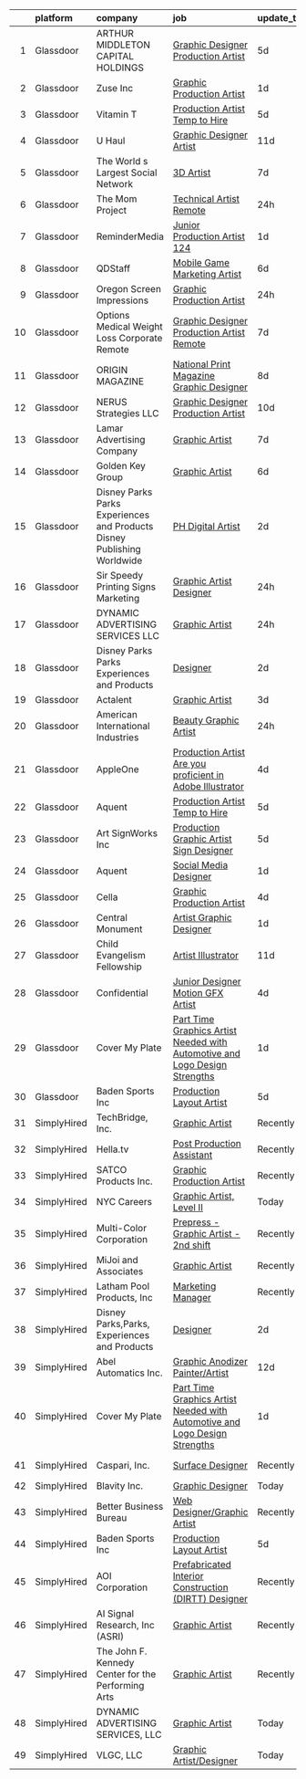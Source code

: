 

|    | platform    | company                                                                  | job                                                                                                                                                                                                                                                                                                                                                                                                                                                                                                                                                                                                                                                                                                                                                                                                                                                                                                                                                                                                                                                                                                                                                                                                                                                                                                                                                     | update_time   | location             |
|---:|:------------|:-------------------------------------------------------------------------|:--------------------------------------------------------------------------------------------------------------------------------------------------------------------------------------------------------------------------------------------------------------------------------------------------------------------------------------------------------------------------------------------------------------------------------------------------------------------------------------------------------------------------------------------------------------------------------------------------------------------------------------------------------------------------------------------------------------------------------------------------------------------------------------------------------------------------------------------------------------------------------------------------------------------------------------------------------------------------------------------------------------------------------------------------------------------------------------------------------------------------------------------------------------------------------------------------------------------------------------------------------------------------------------------------------------------------------------------------------|:--------------|:---------------------|
|  1 | Glassdoor   | ARTHUR MIDDLETON CAPITAL HOLDINGS                                        | [Graphic Designer Production Artist](https://www.glassdoor.com/partner/jobListing.htm?pos=106&ao=1110586&s=58&guid=000001816621e08099a959dc5478853c&src=GD_JOB_AD&t=SR&vt=w&ea=1&cs=1_623e5066&cb=1655275905487&jobListingId=1007929397902&cpc=CBEBA1A9D941894A&jrtk=3-0-1g5j23o53jca9801-1g5j23o5hii1a800-46132b5546331dec--6NYlbfkN0BeKYWowR6xDAWSmFKekt9Rv7h8CkHORHmwM-J2IiQG6pc8j1NlXU-hATKuRhF_FFX8D9mVOubcUDoAAcwQLOVMt9L79iFrBuem-2q40ayXyUf5AjHKdzPkz4QfOCB5XS5etyzR5Gq3Tz1q8JfprQC5GWrg0F070aPD2eYzmNoo_HeiuzitQ-MLUqsBdeh5XIqQNLt2hcivvrKnL9eKNG0qCqxZ5iiSFUdh0W_8_yTlajIhDOH4SmQ3HY1tXFJQCDAqO93OOcY6OumyQB4x9_b0ncd4BS8tAv6WMPbKZsLUjtAgHU1UYgUlUKSMJ2UD0B-gJq99G0T2NS86GDyL-HAEX2RnQSwNN-K9dEjdhHiFjS6-_7zkxonQyaorftJp_qUG49EMU1j8mkS_qk3yvqS5FRQdN7qhp_FFYyAETsM8eatkVvpy7R9W91CVBEHZRxEfAH_um5FfgFfRxFH_-6cvxp-sxQfc3s6yYemawR5JxlntODS6q13URg8YO9y7g_B09z6MJ9rqwQ%3D%3D)                                                                                                                                                                                                                                                                                                                                                                                                                                                               | 5d            | North Canton, OH     |
|  2 | Glassdoor   | Zuse Inc                                                                 | [Graphic Production Artist](https://www.glassdoor.com/partner/jobListing.htm?pos=108&ao=1110586&s=58&guid=000001816621e08099a959dc5478853c&src=GD_JOB_AD&t=SR&vt=w&ea=1&cs=1_c21c59e2&cb=1655275905488&jobListingId=1007937048578&cpc=280AB1FAEDD8D536&jrtk=3-0-1g5j23o53jca9801-1g5j23o5hii1a800-0b8568a07d410f4e--6NYlbfkN0CdqKUP-fRlsGqWrLePJAseM1GGd4tijHt0mx8kQV0ErQUzFHyC0r4-m11VOuI_BDqzYKMAnvvFtF7P60FMTIcrBTp5Sid_2gxOFTkGhARRi657wL31TTlcPRmcXWtGDmgHMrxhKGaSXwy7DABoEpseNU5axQhialBq774lBGR6vchPopwY8gM92qN9zbc8QwQzOKX11bnoNc5tholXCWEkyko3nOBP9edzVikri_XuXyug8m1NG9c38lnmZ_XdNMM9lFO7iOBg30MVHky9XuS8ULAh1GX9SC69w4-tS5RbalBkP5BrAOeZZ0csOqz2Vdi2C4napyqA6D0Oc5ElCOR53LAUHSR1gfZxnw1VaE17KhAIOuKi7dPpR90FNTFklYH546h1MHgWraxpW5ZrfcRvVQMwmf4l1CxhEUDOvNjt0Ng0DbxqzLy4P-qNHHwSyLHHT2FuliEe33CLUlallpHKn03l1FZ2J91TeZvdpudiRes07rBtunZIfup-rKhTxx0%3D)                                                                                                                                                                                                                                                                                                                                                                                                                                                                                      | 1d            | Branford, CT         |
|  3 | Glassdoor   | Vitamin T                                                                | [Production Artist   Temp to Hire](https://www.glassdoor.com/partner/jobListing.htm?pos=123&ao=1110586&s=58&guid=000001816621e08099a959dc5478853c&src=GD_JOB_AD&t=SR&vt=w&cs=1_01084e1b&cb=1655275905489&jobListingId=1007929828108&cpc=F41FEAB56D215062&jrtk=3-0-1g5j23o53jca9801-1g5j23o5hii1a800-80b4b259f5b0cac3--6NYlbfkN0DMrcEu7yrtATojKJA7cEzGQ3FdRGWLh0CZQInL4ECGI6k5tN82kdM0OKoro5eXmjq8qgvVcJv7soaDQoOT9IJYu4OgkKBGr8ROpPoHV7P0wo-KgIwle3lUnqva9VvlR7so19wfxzIWywOItfuZDo9gbYdWR4akK9s19ALW7aq1At8Ri4GKu9oYerm2rXrI8n82ZnoUrPtDKKorqq_Z8ou2RZ8_KRwm0U7JUPJ8ZLJfK-iP95kxpyuhgvpGycV82aWcUpQwILv4ncdvPHxXn6tAjRoCE4NZosdbZipYu1f1ALn_2OolzTuI7sWhEHubFZrFunbGQdeDhWy3Z9mgTCjTWfg_yD4ESO6Gaz-hulsbQqTGGK6GlAjUaiaz46BOfHnR74z33CSaMp4hyb7NPAMUWPf2vePMVSZoKWxXL6PixXl16eZbeiz_cZxyfYsaYmSly5EW0tpZVBJiuPmdZJnz)                                                                                                                                                                                                                                                                                                                                                                                                                                                                                                                                  | 5d            | Remote               |
|  4 | Glassdoor   | U Haul                                                                   | [Graphic Designer Artist](https://www.glassdoor.com/partner/jobListing.htm?pos=113&ao=1110586&s=58&guid=000001816621e08099a959dc5478853c&src=GD_JOB_AD&t=SR&vt=w&ea=1&cs=1_ae82607f&cb=1655275905488&jobListingId=1007916344584&cpc=BCC169F53084E245&jrtk=3-0-1g5j23o53jca9801-1g5j23o5hii1a800-8a76b55ff389de8c--6NYlbfkN0DdoLzd2nH_jHSLwr2EyTkavNA8xpnfBmQyA5D2SPCveOxHL4tv6IjMcKZQGFW77gFFHJHXnCS-11Gi-s2fYfFgdLyAedSMdsBX1FCcFZZYWUINUXZ3Qs5CX-e_1B-Wir8ng92LG4me5RD4BvtuuQLfB1ky7aTDVWdhKTERyWA9AQqPBCnNurfICzhuApAMIwNd8Ztw9P2uZOUEhrJpSmWwPoE47KyWo1i4MzIs1hwnKgXDN9lBVNi-WWlqikccCIn6VNPtdw4qIUUfQRciHmxUwk2JMao0QEehdrQm81t54FvGbzUPeHehhK_KlTYMzGDEyfUILLEAsRXQWBJEiMY3siWrkMWuNIrdhwV9wE7UT52VZt1ayLU_Irp1cQZ-0GTRyTb-ZZp0i6YF0Cui5HZtgHyqeYxon5u8mWT9X5FEz51a05mjPNWHjfnEmhCvLro-xJBKWzph7EBeDsYVTmowaRNRPgPUJIUK2gX6BovP0NLGx3p8SqFob6D5Yu1H6PAD-CnvS1lBUIuEGoZ1Bs_aPXqgZt_-5NU%3D)                                                                                                                                                                                                                                                                                                                                                                                                                                                        | 11d           | Phoenix, AZ          |
|  5 | Glassdoor   | The World s Largest Social Network                                       | [3D Artist](https://www.glassdoor.com/partner/jobListing.htm?pos=122&ao=1110586&s=58&guid=000001816621e08099a959dc5478853c&src=GD_JOB_AD&t=SR&vt=w&ea=1&cs=1_14b23d71&cb=1655275905489&jobListingId=1007924957256&cpc=4F748F1840550ABC&jrtk=3-0-1g5j23o53jca9801-1g5j23o5hii1a800-374a6ef10a5e671d--6NYlbfkN0DSgjPPcnEdvoK3uuxfISLALE6pB1FR7YSHOr_tSg5_QGIhoz_2VqUepdcKLBLI_zSSVFw7-WLb8MFPviAAsTe2jOuuH4C-bcftLcVmqysEHL_V-rQVAqiIMMx36pzRpNLQNpCz5lJdl_BS7_tnLMoU1q8Z-ODOF4F30d7JInEidBptyAMsk9hKx57ZTIDd6Ey0VC4T9xJuLF4dhPQz1eweDB1LjXYpoYX19eF1bBrdGhAmO40kuv4lhBuheHeTP5k3gHFuImoXZXOOQ1SLDuHZ-MWXiaiybIhjMt07A2nEs8Rs_npvs_8ZIkFo5h2p_3AwiD69Lh6cPAVFIqz3_T3qWHv0NmInzqUb-XVLxrYSjAhE7UBUFxJS3nA9NfVAej7-5PhruOQRrhKPJux10XaK7RPh-7bUcX8whmikoLJZ45c6LpnZp9iCaPknMr_7mGsiYNqzjJOpbgg3ORzBoYxan_O64KHVU0K1H5BmSA_4VRxSjeMaiJL0AIU8ZcWyoLNH700KVbNNiX6a9Od-HrvfIrpCFNAeMlEc9Ukb58xs7mWLh5GC3CxniaDfTfBppfuL5TXLrC5clOPm_kVHJhUA)                                                                                                                                                                                                                                                                                                                                                                                                                    | 7d            | Burlingame, CA       |
|  6 | Glassdoor   | The Mom Project                                                          | [Technical Artist  Remote ](https://www.glassdoor.com/partner/jobListing.htm?pos=111&ao=1110586&s=58&guid=000001816621e08099a959dc5478853c&src=GD_JOB_AD&t=SR&vt=w&cs=1_02ee2fc7&cb=1655275905488&jobListingId=1007939939925&cpc=76BDADE3D6D9A820&jrtk=3-0-1g5j23o53jca9801-1g5j23o5hii1a800-264f9011810ab4a3--6NYlbfkN0BDp_epf89aHDQhKpPegNJQ_ldQpEFZQsM9OcONMGxWx6pU56EKHF58QjVdAUvn2gX31HUntCyLUwzir2_2qLQKiwc4zqgc0EcGzWlJtEFabSJje5p3zQNcGS6mmu-hK71c0amOsooqt9D74xqUp2Fe1oOyI1RWtfFw9BBSi2GEBaE6UlKZT1OWJEzUiWGsGr7hoDEwzJHllO6DJdjaz9jK1UUXg_-ineC80KDDjjBtNEhYx9JcKgAHEWYq3soe86zHR4ybz5EC2YKOAc99-MW2gI1h0voEQ7dlgP4UpdOnI_yfXG7x1imovt1bOcEGutTUcTiKdnfMLNrplYPpzHhFioF45gYsxjvJ50FG-KxRaPogLx-jz4ULaefSV6YKTdUtG8Jt3QTXvkc4Y5-MOc_7h2ryIiBgKd7-yDlj8Joka0rcQ3z3BcMaxGKIcFk0VsXFVyaNA9dPkh5qHoSSXjkSSwNdp9iC2-SwU8rDtUAhjewkEJOyKDLL4uXAjFXdTxB8VgeBZInWUWDG1krEU5z4nGDxuf3MtpT4AAMHYdyk5w_N5MawTOuLq3hwDpUh3_0468oUqQeRXA%3D%3D)                                                                                                                                                                                                                                                                                                                                                                                                             | 24h           | Bell, CA             |
|  7 | Glassdoor   | ReminderMedia                                                            | [Junior Production Artist  124 ](https://www.glassdoor.com/partner/jobListing.htm?pos=119&ao=1110586&s=58&guid=000001816621e08099a959dc5478853c&src=GD_JOB_AD&t=SR&vt=w&ea=1&cs=1_c2650d88&cb=1655275905489&jobListingId=1007936492396&cpc=2CAED5C921A5F994&jrtk=3-0-1g5j23o53jca9801-1g5j23o5hii1a800-569d684d66484897--6NYlbfkN0BV5xWQvMmIkgUcdRWb7iWRWS4LnwJ0A4ASNg0KGqrukA_POA8ifgoOj7ZHGRdIKnJM5Akv8CTLubbgm39frLjI6SW68wxRZ1sDCXhijtVGwGl9pRDfP47KOcAfa8RcWKCvRIKgRXTu8xs--URbPDi6al_OYfeBVj0B8e5CxHkjLpKmqZb1ZIUPCfsKVGg8okCxkax-bJ1j9eA-eROn7xtie0o118KOmOE0fsaTxBaFldS4sPSXI0B_9SOX--sIqlLlJEr17MFAJGTBWS6WQDcvE04t_4DlLKFf35i62tRsRleZsul2e3UNe5LpEmN_7asDDiPcfOjyXfeQdyavcNtNSQaG9HQVq99yMNnGRn7ImV5vBr15QwkeORf8lyLZcHPkMqvkM0CJTF2RNd0Psk7gBUV-NzdJF_ZhxHjEoOnpwxQAmMe4BzpoSGAohK5mDqeLlTHZyztSStu6iacRYntQjquSL-R30HaCMrUqbUKqvxfbdq_gYl8bX8mbAXEichnxUs5dPbaBxA%3D%3D)                                                                                                                                                                                                                                                                                                                                                                                                                                                                   | 1d            | Dallas, TX           |
|  8 | Glassdoor   | QDStaff                                                                  | [Mobile Game Marketing Artist](https://www.glassdoor.com/partner/jobListing.htm?pos=109&ao=1110586&s=58&guid=000001816621e08099a959dc5478853c&src=GD_JOB_AD&t=SR&vt=w&ea=1&cs=1_a4f69dc1&cb=1655275905488&jobListingId=1007925843499&cpc=6BBECBC74F3AC36E&jrtk=3-0-1g5j23o53jca9801-1g5j23o5hii1a800-c9c1170a6d7a1a3a--6NYlbfkN0BK9GXDcakwdiqmeo8o-2GvkYnmPkq7xevAHdeF_847qgEqLohpJSeRZYbGnptgJLR7jwsbLSYoTPHtway5vONyFfWw64s1A6wINagDbA0sl0dk2BGZs-SjzVs7ux9gF7QJodjRBpeUUZqGqSYa6Rqo_ZJ_JfztGJu8rJeMdu3u7961ft281cDM_mslhSYlf6X2SdQC_tqmfx43jn3L_SfdjVqaN3jEW5w8ODtrU8zRZcRINjgI6imfFbIF3SnkzqqwcSYQDe_kZGdpCve2zdZjS1Vcfcb8Y1iCuVGocBgqKO-H2QhseRMqdoYvyzqgCcrVC8U-2t261jn4YzM8W_dDcF0lCIRWmTDmbMvnXU-7Ydb6wJuKUk-8ul7Bm3McV2OwhbphUysnnhu8v-HS7wV0AThLIcG5-uweUWbjbaWNExeB5qVXt8wlvYoLI01xblZ_RMvMX8shxY_sa_qgZbmJ2LwdaIwReuxJBnJH3RJ5sReh8HPXF4AM)                                                                                                                                                                                                                                                                                                                                                                                                                                                                                                 | 6d            | Escondido, CA        |
|  9 | Glassdoor   | Oregon Screen Impressions                                                | [Graphic Production Artist](https://www.glassdoor.com/partner/jobListing.htm?pos=104&ao=1110586&s=58&guid=000001816621e08099a959dc5478853c&src=GD_JOB_AD&t=SR&vt=w&ea=1&cs=1_1fe8a9c9&cb=1655275905487&jobListingId=1007940214065&cpc=DF7064BA3070673B&jrtk=3-0-1g5j23o53jca9801-1g5j23o5hii1a800-830fc6857c9d088c--6NYlbfkN0ATuzukLZvOA7Cxi5gGVTPK8s05ijijAIGQnHXs5Od0X1KBO5MWm9Dwl1UJBbBoVIOq6oCGcbUVRsDkCst2TvpilljQe7F6sa9cDbSh8poFO79uMvKzwzw68I3XCGSYmzV10oKzOHWSth_DEU7Ke55MVV0l7t3VXkd0gbOVpxpheKIhN8tr1O38ghwdR3HE28dRKtU4WMCXEhxH--32k3DRwoCkmhk1GE_dIBu3_Wopz7Cl62lCvLPC-xEwfe1sE4WXffwc3ngsJ0uuz_b6VD3jiUGVM2fcd9WQrCVFV9m48CYXo0O7SLVTlf39l_mu3MPJMHma81dv8ch_Gh2h1kfQ8qMc34n4XrYNdzMvZL2XLxpZwFes2OkMkx5CiK7rhJxC5XRYONmfXd-zQJkMKKaaPfS8W_bvbCFM6K1MN1mmJz1_0_yHG-q6RWM-xxHBDi51SFRc0lEll6Wrn0xXUbTscAz_z9nz9ykuDJgt2jybI0cFd_5icD9fbDHrqn_60w7DjHgc3MJjjw%3D%3D)                                                                                                                                                                                                                                                                                                                                                                                                                                                                        | 24h           | Portland, OR         |
| 10 | Glassdoor   | Options Medical Weight Loss   Corporate  Remote                          | [Graphic Designer Production Artist   Remote](https://www.glassdoor.com/partner/jobListing.htm?pos=105&ao=1110586&s=58&guid=000001816621e08099a959dc5478853c&src=GD_JOB_AD&t=SR&vt=w&cs=1_9f8802cc&cb=1655275905487&jobListingId=1007924226699&cpc=A65DF3A704A48F9B&jrtk=3-0-1g5j23o53jca9801-1g5j23o5hii1a800-2bf8d94c5823c0bf--6NYlbfkN0AmAiFrx6EDHmlxYwsl_Sd7CYI91iAkAKqr5ypBzonM2K9-h3HOtVLToDNI3o_6pzCXzk4SrtVfH8J3kFo5wEMzD0DvpkXXecRMRlEjc7mH5J1zl8BnTgvlx2HxHTYNpVDskgwnFMZtj7k9Sc_s5P8ya22oMSSDmAVyrsZbNQaW9oTPC9sKCFNLDXQlymv8J1yXU6WCdK8IWkrJtdaT3pg6pLfJhEbyCXUNuvcdldEdgt0dNnvDSUXfCRzGB2T_-gpEHhIng3YXYCjg2rN_bVFDsCZc29iRrWsomW1PJJwFwMw8euQFXs9GZbF81z_EfbeXW4aDmWq5shlLt4VQmDJ_6Rcpynr0t4QBL5KFaGdFHuKKm3QWupTnoUMuTukaw9sNgiSeqrUTkS2cpi0ZzFp1QmV2RT4je6BqUsvIwGozXz9S-ITtvCv-HWMU5k-RtjNAGjzAxXZgvPofutd_aSXTP55E2rOp-oYsDgOJKt0F1-_9kF0GysUObBaIPDsCshk53FbP1X1pMD7IATx5UqMbZWVmcqlPANDTpOzVPE2u5y8wlHSX9F3mfvr-Iv82NrMvlpvTcc5zKYZIDzwM4Wuiq9sEiDqgOgORSMIvlyC5SnuGgVvGcBAOU_nPPBRYYeXKRXWWUDh93A%3D%3D)                                                                                                                                                                                                                                                                                                                           | 7d            | Saint Petersburg, FL |
| 11 | Glassdoor   | ORIGIN MAGAZINE                                                          | [National Print Magazine Graphic Designer](https://www.glassdoor.com/partner/jobListing.htm?pos=129&ao=1136043&s=58&guid=000001816621e08099a959dc5478853c&src=GD_JOB_AD&t=SR&vt=w&ea=1&cs=1_4feab019&cb=1655275905490&jobListingId=1007921067138&jrtk=3-0-1g5j23o53jca9801-1g5j23o5hii1a800-36327f3fd494ad0a-)                                                                                                                                                                                                                                                                                                                                                                                                                                                                                                                                                                                                                                                                                                                                                                                                                                                                                                                                                                                                                                          | 8d            | Remote               |
| 12 | Glassdoor   | NERUS Strategies  LLC                                                    | [Graphic Designer Production Artist](https://www.glassdoor.com/partner/jobListing.htm?pos=130&ao=1136043&s=58&guid=000001816621e08099a959dc5478853c&src=GD_JOB_AD&t=SR&vt=w&ea=1&cs=1_02a150cd&cb=1655275905490&jobListingId=1007918207063&jrtk=3-0-1g5j23o53jca9801-1g5j23o5hii1a800-c454ffa3c9fe8838-)                                                                                                                                                                                                                                                                                                                                                                                                                                                                                                                                                                                                                                                                                                                                                                                                                                                                                                                                                                                                                                                | 10d           | Salem, OR            |
| 13 | Glassdoor   | Lamar Advertising Company                                                | [Graphic Artist](https://www.glassdoor.com/partner/jobListing.htm?pos=107&ao=1110586&s=58&guid=000001816621e08099a959dc5478853c&src=GD_JOB_AD&t=SR&vt=w&cs=1_267cfa9f&cb=1655275905487&jobListingId=1007924659233&cpc=1160948BCBA38B5B&jrtk=3-0-1g5j23o53jca9801-1g5j23o5hii1a800-44c66324984db442--6NYlbfkN0AlSEHhhY1yHAA5lOBSEN9GLwz5jqd79F1Icsf8vBaraa97zJZ7RHCBUyaTjEkg08GOOd8pd2vQ0pvX85HbOWBOUxIBFp5JYdQcTQ9leSjeBdnGoTq6B8tdxFf79CvGi5Bh2MeHDSKuEOl7OCg4xXK5fm_kM9T0flvxHTwLz3VZEv8i8d4vPbqyJSaAe6mPu0G_uGKck5DMEDUc6HNe0D1yPN0ifQaoVZOuQLlM-V8lKOT4yBgMGIatMjjeScPo1T3D0-2YqFTsU6fBQBG9G6w-57lpbTOv_QBNBf2kMzA5MbgFeicXu8HBPW1mQRgUsKqqOBTi0VM7Epss0aY0Y5cMfbnwmrOA0-gchqGWYh-diqImv023z12M86JMrcMGHw5430TgbQHxcZ0DRnYz_GL2v1WRLZorlIeqg3a1fErB0ChLU3Lgd26sFsA1C14fDywi2RNX-ZvRFA0utkuTih5PnHnRlKdNLft1QN_aQKIRXQZIq2_WlBjppQj6oJKmLyM1-Ftxp9y8dQ6WshstGvj6XM8jcvJNO7FFvymX8GcyIspwdjvYvF-2uajorhkpxDKDg4ZnsSrdnqMnKPNd1rXFVvEJI3LgLFgw1SmMVS3tioUZOmICXGsM1fico0dQzpIY9Y990ih-PSNnqjbJoEN3x-hp8K93oSlvg03TIfefjYCYq81ZmJAaNIqmJ-85nWjGbYfcTQgIiBCoxUqH9eA7pe9a36k9U_c%3D)                                                                                                                                                                                                                                                                      | 7d            | Baton Rouge, LA      |
| 14 | Glassdoor   | Golden Key Group                                                         | [Graphic Artist](https://www.glassdoor.com/partner/jobListing.htm?pos=120&ao=1110586&s=58&guid=000001816621e08099a959dc5478853c&src=GD_JOB_AD&t=SR&vt=w&ea=1&cs=1_5e3ef8d3&cb=1655275905489&jobListingId=1007925811207&cpc=0FE1F5EA2BC84A01&jrtk=3-0-1g5j23o53jca9801-1g5j23o5hii1a800-0c5aabcc2c4f0981--6NYlbfkN0AutUXsYSZFQO0yvfa_jdqXMrlM7Zz2n3USgWesp6MGWX7WcOkJRvJOLVemXY4G839QycP4L-pzm52Zwrh4j0RppPGWFXHINdUiNvt40cguoAXu0SkCtYxD9CDT2b45Ekz9LPZNqk8uXhqf_BlqVEoF5IS1W3k_Xjd2509j1YbERYYffWXTcSNvaDB_c3ScmPEFHFb4P-Qk9adnAZhHmn573qi1q7JpKefVX4i106vxhCWmxgPZCNnCB0hDV_O9Fi5FCZvcOm3nRE-grXhmZDLUh-7aKqvQ9pRjbZE0lAi75OZPP6HYNNJZyuqitPFk2oVyszkCLas3f3BNYXgjf40DZvzaR4U3UnUqYZ45wTseAkrZtnrrRmUmvt-_u8w6w_0YVxVawOuQNfYmQf8sZNMHINNm_oKsK1oyZIopG17c2VaUofQEwRtqT-YXduX_Sm9Rz81-5Yp9HlTXamiLrMxr4XSFcGbh3WfiNKI0uqf4a3C9Wo7deYqhbLV-cpn-CbU%3D)                                                                                                                                                                                                                                                                                                                                                                                                                                                                                                 | 6d            | Arlington, VA        |
| 15 | Glassdoor   | Disney Parks Parks  Experiences and Products Disney Publishing Worldwide | [PH  Digital Artist](https://www.glassdoor.com/partner/jobListing.htm?pos=117&ao=1110586&s=58&guid=000001816621e08099a959dc5478853c&src=GD_JOB_AD&t=SR&vt=w&cs=1_e14f697c&cb=1655275905489&jobListingId=1007934364610&cpc=A65DF3A704A48F9B&jrtk=3-0-1g5j23o53jca9801-1g5j23o5hii1a800-8314dd7bf5b6b295--6NYlbfkN0DAFTyt7pbDCC2JPO79CSdi1dIb81yjczP5qsKcZIxgiYm3-7g-689UDqHItQTwke-ume7PbncJ44lSIMqbx9ZAszbsq-FKobG1AKSbDW-Ygq_EFX3jL-XaCs65ovh678P-1-2wrtXl4Q9LcGGilIBbDuACuR4Cnjp1FKzWRn6IZCfwxD1ATlJQq-PnWDhlZ7LpsIh0gWQ-fhSNDtQQ2QO8v0fbyvRRo1AxxQwCLFj0JYHrOGpLWjQFh4Hr1QPJhgFkLW8zix-pTWVmVopcNWHfA7NLVvckETp5aV7ttNQQTy81qhcq8YmHXnkfg7xCMPJ-JobxRUOkplxbSlUUw9Ny98GGeFO-7lFcE10UXV6_4vz1r-FGXc9LvBKXkWbxUc49Luq_YY0zNuWe3JLkfKoBV2o22xzlxpIaY4oIa6luvQTnQuHZENSbZVtMnsozYVU%3D)                                                                                                                                                                                                                                                                                                                                                                                                                                                                                                                                                                  | 2d            | Topanga, CA          |
| 16 | Glassdoor   | Sir Speedy Printing  Signs   Marketing                                   | [Graphic Artist   Designer](https://www.glassdoor.com/partner/jobListing.htm?pos=102&ao=1110586&s=58&guid=000001816621e08099a959dc5478853c&src=GD_JOB_AD&t=SR&vt=w&ea=1&cs=1_1852cd0f&cb=1655275905487&jobListingId=1007939302404&cpc=983919718F9DC6F6&jrtk=3-0-1g5j23o53jca9801-1g5j23o5hii1a800-6e25af21f83dcddc--6NYlbfkN0CB1tmP7rfbaHtYFmPjg1Xv8BJr6DUbyz0HQmM4H563ApjD-MG1dLqWDWlO5JkRuFmyBfnbdpj-FhE-AtIVXNwFRvV-lejTTYvP5Szlaj-PCKzVyLiDRJB462vRMFtIKvXBLJlqHPmtK3j-e9g8CVL2ftqct2zO_7ornSP_eknPLtghzAfFh8bsOJguB1GKoXMgAHclGCC6q9BV4XrwqCSu-MRWOV94vpU8JKww9x16av2yQOAGRWD-WBmrBI3arvzqpJtTXEdKZcZPvhpe70Xf-fbsDVX0WrxySp6kylnqI40OtAEciaTIqbZuyff8oJingXUNVz74SSvPhEEjPoppW9zMbpk_E6a4idbeUtKtG-VI7yMlhWgSiW2CKON7mTBpjoK3Anlbu1up0inIHlFB5UUsehc3j4YQPMY0_XgQWQRf61rmbxfHVsDkT8m4h57faVCuTBomIuTTLDCdpcFbO3DD9M28EhW3AZ5tFGhcj8_utLXxS0umwculXkBFGde-Nl53MF_vtQ%3D%3D)                                                                                                                                                                                                                                                                                                                                                                                                                                                                        | 24h           | West Palm Beach, FL  |
| 17 | Glassdoor   | DYNAMIC ADVERTISING SERVICES  LLC                                        | [Graphic Artist](https://www.glassdoor.com/partner/jobListing.htm?pos=103&ao=1110586&s=58&guid=000001816621e08099a959dc5478853c&src=GD_JOB_AD&t=SR&vt=w&ea=1&cs=1_91000b5e&cb=1655275905487&jobListingId=1007939781646&cpc=ACBF47B84C432121&jrtk=3-0-1g5j23o53jca9801-1g5j23o5hii1a800-f873e6c0daefa6f0--6NYlbfkN0DdLn5tXN_RiyJSiFodarGZFJKa8s6F6AK0THPBWp05McNH5sQAMcv2-Y0dXIshIGlLRyA7qAWkD1Y0CgAQ4NBbz0y06c38D-8v4qHYHv47dK6lJKrcvqh9syE7v5_dDtWIIseAZFbpjVKg1WRHFEzxVGuOL8ypitP5NeplAybgj8ErghnJudI2BwAiKNmoeaRLzbWNOXu6QzHbFBFkuTsMB5Ohxt0Pp9Mb2LlorEcDHXm7pUE1XGwEsgts9LarF3C6eYvJbHTg9wekzF7FVDJtmtMVeKvWAwl-Z73T2rP_6DjvLjLt_sU7THjp5IKhsiM9zYN0nH9TPzsTFylKcITD7p3R1wib5YvHuGp53FGNiCmFFrXhpvWPnVIii6cca0N8Fjj1GYSI0EsJqXFTE6ev5Y36JiOVDpyrIgrl3S7d3_IneVWV4TsyXZ9PgJcU5OedyNT0qcI8EVdPhhUrHQQrD0AlOF_F4rkcHrOMhfLQWfIqcqLVl8SVMLTih7l6nxzoGgIyq8J5UQ%3D%3D)                                                                                                                                                                                                                                                                                                                                                                                                                                                                                   | 24h           | Wilkes-Barre, PA     |
| 18 | Glassdoor   | Disney Parks Parks  Experiences and Products                             | [Designer](https://www.glassdoor.com/partner/jobListing.htm?pos=116&ao=1110586&s=58&guid=000001816621e08099a959dc5478853c&src=GD_JOB_AD&t=SR&vt=w&cs=1_894c1725&cb=1655275905488&jobListingId=1007934377166&cpc=6FC5BA77C9A4CD78&jrtk=3-0-1g5j23o53jca9801-1g5j23o5hii1a800-6c0291a21631692e--6NYlbfkN0DAFTyt7pbDCC2JPO79CSdi1dIb81yjczP5qsKcZIxgiRd1qisRd4re16D_VG3-wzW7qMk83DrT4_NmZDEIbrW_RSoeBgn9BIYZ1F6Dqy_w8MZwg7YFa-zoLYptY8NYZA_XSnLP6XYTyyDsbst10N0_KIgJyVEqGzR2PejKyaA7gDOzFT911voGM9RTQ6Tjt1U6gtDDSvGtz8OPcxl2vml62WzopYFCO0vIEd840GA-ZNvE0LvIKA7DOWKBtt_K5qN-yvro3MpM8uVzPIb-aLl87EuJPzKTrDw5dUQQNUAtHAzYpG-YS0ND76WqXOcyNHKpW_A6_rwSOekH3IdOD8Wikeu_fJC39eOQEznlO8pNA-QS6bDHd4Eog-Zm7PjCP7GDQVPfExYYTKhV567k4mb5cGccSsg-5QuN_TLmhxLX8lM4laJIf96vnsAyq74bqFkqc-gT_jrLqg%3D%3D)                                                                                                                                                                                                                                                                                                                                                                                                                                                                                                                                                              | 2d            | Trimble, MO          |
| 19 | Glassdoor   | Actalent                                                                 | [Graphic Artist](https://www.glassdoor.com/partner/jobListing.htm?pos=124&ao=1110586&s=58&guid=000001816621e08099a959dc5478853c&src=GD_JOB_AD&t=SR&vt=w&ea=1&cs=1_1830ae4a&cb=1655275905490&jobListingId=1007932867309&cpc=F4EED0218A761C36&jrtk=3-0-1g5j23o53jca9801-1g5j23o5hii1a800-b447e7759709c9d2--6NYlbfkN0ChYVx_I3yfZ_JDY3EFoivtqvi_stwnZ_kRt8Dowt_l_d1ydueao4NE-oUleRJ4yhj5Jojg0sWvg-_pz5ScZcJapMFubDHSy9KS36XNcX7qnyNrtF7e_o_MtOtk6Qp0EtZW1N96AMBhREhCwRsgNOS1qeWpx-usKxuwVtE9yiVRWIqCbTyC9xHpONdhRzH8pOhmkR9Hg75qGJUngbp6cQwAoPZGWe-Su18GS0qIsJvZ9JMLRMiXdhR7lGe_M-fTh-fSwb-xjpjg-h_65rA--raqWkYpXp9Pb2wPMDB8RG38bJr69bom9ldIsHn3zRWZutXnudvT83ozjC5Z4IKa9k2cXUhKGXrLWK5jSJtxUl9kfLC3vCMyb3SZqbk0O6f8rcoDRB-U-eNh4OK6gfliLwwlFxk4Gu0gEtkwNvAxq7MrjIbzZAkoHtkOzpmp5M_2FpT0hkdhvVY1o6uuibg1hVwa7oeUCuRxSnJvgdxnCFrnwmMHtjf0arOtObdDPooKMcC-BJDGjiNV0IWX6zlqCmn9yfK9gvT_PQVsbP1jkAHyYErvzKZm-KvzMYNqz8jzdjxnJuW4CS_YSUhwI0-i7B0TGmCwBbT9KSom3coSsCSuwkRE-4yO7QZAUwR5dHsj9qicM_PA8YJMHvl1hmhaE8muH6Ohey2rCKz2bgPWohaxKjSwqg7wdV8Ol36wI7W186DqNQY168P_R4TrujpF1KjNUbjEm4oVeo1r2ZMoLn_5jhYQ7QkkxK6Jdwol3a29ggwxR-yXuCczyAni3cMkgGgrzuwVqAMkD9T8shge71r_JVxElh0zhawSBeDxAz7LGxIoXE04XJk55yhgjHthLoIwG6wiqXBr0JyvCSWFgKWxVomJ9Jj3HS3xfkUmWvSbyvKaAKFgYdu7i8LqXRHAfY-xYLXyReefn5YdLKzI-3iA-yTz5OBQ3YRhaPlBU444IZKwiuBkBdIkoVLAP8xT_62jER6Acer2P6c%3D) | 3d            | Corona, CA           |
| 20 | Glassdoor   | American International Industries                                        | [Beauty Graphic Artist](https://www.glassdoor.com/partner/jobListing.htm?pos=115&ao=1110586&s=58&guid=000001816621e08099a959dc5478853c&src=GD_JOB_AD&t=SR&vt=w&ea=1&cs=1_799c84aa&cb=1655275905489&jobListingId=1007939748868&cpc=9DC6E4D8324653EE&jrtk=3-0-1g5j23o53jca9801-1g5j23o5hii1a800-82d3e9b69087d9e6--6NYlbfkN0CA4lzSADml1fCOcn9KQaJb6CAt41LZ-sJvErFICtx4dd-aACNVPA2u6DVI7pVvOcwNbt8OkKTwoueBNchQuNTvR7QwySPnFmfeuiSKMzOhg9p3zRu5lP8z-_IBC5tCZO8xs2K3_AnrhtjubXxleG2gm-OrdHGfnorqYcbKJCWSnYpQpSX_jXrJVj2pd4Nz5ogCiCaQiH2TL-HZaQzP7vCN08ERJ7HOGlSnPdmHFq2QSOGqxQgRNVZEUdgngbYMqwLWxWwTd4ikevnsURiSudXgwfkdWgymDfOqI7yGxeLQwvHUEeY79OU0qq88XYd8rtR_mSVwpNM1RhDbUCSH24ljYZklZbTvbePgrgCo8la8xzDzUtcxcZqNJ9sWrP9WtGXRHVI_0tSdyXxuZZX7RHDeVNqabGFLmHIPlECCjfErrgyWfNZO3ZjLGQ3OouanI2L0HpUXjORjPmuJ1pXywi9Cmu7poPN9viLRmglrrDqd1dxIReBOvxNAsfQsLxB1DJ3XW04q6DwgxA%3D%3D)                                                                                                                                                                                                                                                                                                                                                                                                                                                                            | 24h           | Los Angeles, CA      |
| 21 | Glassdoor   | AppleOne                                                                 | [Production Artist   Are you proficient in Adobe Illustrator ](https://www.glassdoor.com/partner/jobListing.htm?pos=126&ao=1110586&s=58&guid=000001816621e08099a959dc5478853c&src=GD_JOB_AD&t=SR&vt=w&ea=1&cs=1_41737778&cb=1655275905490&jobListingId=1007932623994&cpc=9908D8D4413DBB8A&jrtk=3-0-1g5j23o53jca9801-1g5j23o5hii1a800-ed4b46988ec6b6d6--6NYlbfkN0Akmm0SHSm6KXMG3PLe28cvsql5ALZY-VGg2iXYcU3b0_QqRwb6uEYTLIurolMOrvzH2o-5C7s3OaD6A_SJhUP-npxrlPeVcHX3Wdw7v2CERUuzcXOaYFgHOPsaADT6xoldNu61WYDgw_HWqchWsnokzW-6g6nljc0OtxAPlJ1rWVwo2JF5Zbg843SCwMVfyChDIHp6aGau-LHhA85cArZx7XS6E-CeQ-uCwgT7OyUQcSl2IrXgCLzZ-F4mETiTDHis-bJJCJj7oHQX67ViaUg5yNZeNMu8b8qRL4byMScnEnDqh23n4_MONodsjblBKdfbw8yR_5ITZEkUgyutTLpRdM0v6-SRsXeCNlwvT9GtxcIpuHqb8l325Nwyhh22wMM47YQH403DOo9BYCqa57wxkvj2XQ_DPQFEreFTW8J5EVqP7uylAgSStZazz78RL7B8nw72lmnJiF_2NNyybkRb0rNuSzt7Q1RHELUo-KLhtlcUFgaZjBZo4y-65IBySIgR3in5Vi5XTuMMijffvOON6eE6RLlbhjQ-pokmSwG7RaJW5M1SNpDPOu4YenssbwQ%3D)                                                                                                                                                                                                                                                                                                                                                                                   | 4d            | Oxnard, CA           |
| 22 | Glassdoor   | Aquent                                                                   | [Production Artist   Temp to Hire](https://www.glassdoor.com/partner/jobListing.htm?pos=121&ao=1110586&s=58&guid=000001816621e08099a959dc5478853c&src=GD_JOB_AD&t=SR&vt=w&cs=1_f2d84780&cb=1655275905489&jobListingId=1007930053511&cpc=451933188B21919D&jrtk=3-0-1g5j23o53jca9801-1g5j23o5hii1a800-e426d98773c1b8d2--6NYlbfkN0DMrcEu7yrtATojKJA7cEzGQ3FdRGWLh0CZQInL4ECGI9gD0Wolx9R2EDT7B77c2cSOMP0fb3NsyaOM0Q23hw8QtHPvGYf-cj39OnUjcSTb6p8Kq28f135T7GwtiExQYpjBS9mvEgtccGpscBjSR6COknzwe43hw9soeX8PxZ0-wJ6yg2hfAE9fjqGoL_iQfOCVq6nOf2y6uVSB_mLL6qYZjiSEVCzf4Q_8oFfc0-bhquENUig6lTNQkQMyYQ4yPF1NbZE8w3rWqJK4DXzV3kH5OWwV6S4Lnf2Moq3Od2srreSjDd0rkpZ4kZeCCywb7vMEKm3Y8BNuU75CnLotXaoweWaidmUhoD-QJLVzlwYseRoCcD5ADPbPbq4Z6iwGMCaocwrsy1H5GN0ICX530LmbkPZOOen-C3fSyyP5zZNsueSe8rKuPSvl2MqUdeZcMVB9TH-WtQxjcg%3D%3D)                                                                                                                                                                                                                                                                                                                                                                                                                                                                                                                                      | 5d            | Remote               |
| 23 | Glassdoor   | Art SignWorks  Inc                                                       | [Production Graphic Artist   Sign Designer](https://www.glassdoor.com/partner/jobListing.htm?pos=118&ao=1110586&s=58&guid=000001816621e08099a959dc5478853c&src=GD_JOB_AD&t=SR&vt=w&ea=1&cs=1_cebc0ecc&cb=1655275905493&jobListingId=1007929169706&cpc=FD1C1DA32C38CFA7&jrtk=3-0-1g5j23o53jca9801-1g5j23o5hii1a800-e202145e076185ad--6NYlbfkN0AzmGqbHFMXA3onRx5_VNejYs3xAyWBKLNMrF3tCxJHb5nRTkBL3goDGu_9vXBsugo-XOv3_3xu_V2_CS_Nfsq7iP5PIKioALeK-hM0zoIzD8SfPL4cQQ-Idcm70KBXhxyJOrjQZH9MkeadTt0n8a7ceqqd_yrgHpLMSCboDdbO9gF0xQ4V9rw5UCabeY5A9wglaev1F-jlCj1qQESvP5y7e_dEvdD6gr-pGeL8gFSHX02_eoXMZV5kd-59TeBlu5Hhs7JJ8RtqFLXfeI5EiLfZNhyIvKcEReMriQI618YCSFuWt3pl4xH_OvssCE2XX_LWQYe2F_payqwim8MarJ0FGByz4I9JNJCwG3hpgcwyGMySva5HOcegpS52aVi2h9q3yfeJAbGpHNntF6fPMr4AagZXR56ZnwdAeA81vSJfLWkSrSowofOAyfGF8cOS-xPD7bet3UlPm0IqJFPDOzDH_EKTTzXD70_n_HPvO1J0R-Fe3nMxbWekP8a60CQAefiwn7OOo3qVollUk-mW-E16)                                                                                                                                                                                                                                                                                                                                                                                                                                                    | 5d            | Perris, CA           |
| 24 | Glassdoor   | Aquent                                                                   | [Social Media Designer](https://www.glassdoor.com/partner/jobListing.htm?pos=125&ao=1110586&s=58&guid=000001816621e08099a959dc5478853c&src=GD_JOB_AD&t=SR&vt=w&cs=1_7b23fbf4&cb=1655275905489&jobListingId=1007937239680&cpc=FA84DF7EA1EC2398&jrtk=3-0-1g5j23o53jca9801-1g5j23o5hii1a800-5215ab9fc74733f5--6NYlbfkN0DMrcEu7yrtATojKJA7cEzGQ3FdRGWLh0CZQInL4ECGI9gD0Wolx9R2v-Aex0-GK05tfZ_Gp0ucJrPKPKimvs_6928_ZJYzUyQ50TkDthhVNDfdM8LD0QJ3yo-_zS8JuMpiWQcZMuHprbLSkN5BBPv8KMhSKYxr3tXzWuguY3g2TixWGuVC5rqDsnng8B3qaX290wL1JZDaJi94NWG3rGMiLgm5Fdbl1PwdWZKa8qwERNGbkBXp9ybmUZY7Cwx1fQ5PllmTpcbtKNIYV05lhgEC8wCN1x9TxbogBMiVPjhmffkOpy7LvoeQ8VXFwTWDCIBZwz1INmENLwMcE2RTLSrC0MtOyHYj-IuSnJC1gV_yRP_-KzN7QYL2yZZhLcbGUXXX3V3XhLbGpLqo9iGh5w3LxKEVmDSg4S1iwE68tC1q4S_iiZ86CL8ObyYXmrk2Sm00Cqht2e92uQ%3D%3D)                                                                                                                                                                                                                                                                                                                                                                                                                                                                                                                                                 | 1d            | San Francisco, CA    |
| 25 | Glassdoor   | Cella                                                                    | [Graphic Production Artist](https://www.glassdoor.com/partner/jobListing.htm?pos=110&ao=1110586&s=58&guid=000001816621e08099a959dc5478853c&src=GD_JOB_AD&t=SR&vt=w&cs=1_d7c15f8b&cb=1655275905488&jobListingId=1007932315627&cpc=F41FEAB56D215062&jrtk=3-0-1g5j23o53jca9801-1g5j23o5hii1a800-6202c8b271c17ca2--6NYlbfkN0ABL5jwqrJX8j4-zsE1pdctockIOMh3bUiDojLxDHSgfnyfdrl215GIT9Vdrv6w9UkLBxcaE8Lyrqld7MPXxbQzdbPet9_0FrgOBjWN1jMvIPWjv-EUsV1Qn2EyidLKxU9f6vuwA6RS4W5CG5W47Y15Bsdk8mbn_vr1caTtfaw9egg3nvoRHuJTHlmIILA8Qpz7u7KrWI5GpABZKxOBekX7t7kdM_VrEEWerzWNrJoqMBswfRNzIasDg_3s_7iGCIWiECi2P9ne8p53g5p5V68oT3Pjg5CvHZNgxImR1vNblIGw3xf-YNHLiQjxu7Rc1Qa5srM0zK9KQVdVRagmff_Nsm8_FEy7PedopU1eypeQX_Q0N8xRlaGPMfLFXp1o9F8qmJ0LUU3QFaTJX8PJOB2ue4R691u4-6ind0xaJD6-1q9a5vvzczynlXQliHEGa_xmaLY1jjM0eI6s2n4GDMSEVNWSqbde4KejNlHeeAW0sCd7pRZON2qrVMeQTTj4nkDpv8bDngsS7KSOiuG7s2Xdc5dXkvfKzbv1DkHi2dQ5wuwABoPyrsSzmlZ6jDWKdsqOxFyBsaxtGWWYToOXj70C53sga3iCEj1tHvAZhLYX8nD_LgEDmKkVzG_eeYLB_XGXNCqMfsAg28brUYjTBPFaBj4BvJX3XCEJ5O_3PV0q1ZfOvGFNs1qnnNT0oDCdGiJgQqqY66H8sImiEVqEl4KdY3p38Evsyyz5KJerLXR-UqAwXPei9-suWnvYGCYNwNoDGIgg6t0ZcdBOhzof9qe0yP2U92Xau4s%3D)                                                                                                                                                                                           | 4d            | Sunnyvale, CA        |
| 26 | Glassdoor   | Central Monument                                                         | [Artist Graphic Designer](https://www.glassdoor.com/partner/jobListing.htm?pos=101&ao=1110586&s=58&guid=000001816621e08099a959dc5478853c&src=GD_JOB_AD&t=SR&vt=w&ea=1&cs=1_7deecc9f&cb=1655275905487&jobListingId=1007936107765&cpc=A6F0E0205751D875&jrtk=3-0-1g5j23o53jca9801-1g5j23o5hii1a800-5da20da16aa74c3f--6NYlbfkN0AY4guaBc_odNxnJHTncvfwFu86WvDwtbc_K-gSZc1x5JfFjz3bTmW4o4wuodptE9AiFRYwzxa9T-Fgp8lpccgMMS4Ssqkvs1X574bZ49JeTqRo5DA3ESFMEq4-D53t_atFvmDczupKtJsmah0euTcNdi0zYcRu8HkvZyBQgBRF_-Us4R2cM6as71akGI7xd6EzuWsrfjGQFFMLVw5Mlg26Xx5e-HPy-dMH1CynW_HewIC-jWeZ21VvBEy7ajdurjmzsraYv6TQzPBhgQjPTganteGfV7hOctLyDFcm_YVsQlre35u2kEo4F0Vl4yKVxbcGS9SyvY7JWdUSgPGBS_qSVPa1JaykQvHeiZrblRXcAH3XnnRnQZ6kE_nc9DSjylbHswP2vOo1AeuHJeosV4NEcAhpni-qZ6EhZmHkUOsV2U12TOnvMfeIwxFEJCaHHStZtJqpPjcIwpUWNNflnFvnt3VphDTMthWoK-z0jevum7ygaJkEblzK1eF-w91uETiHEj0q0lKYcg%3D%3D)                                                                                                                                                                                                                                                                                                                                                                                                                                                                          | 1d            | Keithville, LA       |
| 27 | Glassdoor   | Child Evangelism Fellowship                                              | [Artist Illustrator](https://www.glassdoor.com/partner/jobListing.htm?pos=112&ao=1110586&s=58&guid=000001816621e08099a959dc5478853c&src=GD_JOB_AD&t=SR&vt=w&ea=1&cs=1_d447fc23&cb=1655275905488&jobListingId=1007916611825&cpc=75B6770C194DCF89&jrtk=3-0-1g5j23o53jca9801-1g5j23o5hii1a800-5b382fb8f079c19a--6NYlbfkN0B3TR9fjcPWI1I0U1s8Xj-tIZQLTohrBDLR8eTwRNrsh9tEIWv5SpUrUzT7GfRqC7zUccU07Qnwb2b-AvDtZ-IvER3zMjQnQAc2zPj_T9T3eArWLaV_ui6K4wYwft402kJWx5Lz6vdeSCiQzZ28nHjDOWIzvlzszWahBKd2inA5zHSah7nivZODg1wo6jXNadIrF4uyU9WD3lMpaQ6OVd-VmB6FgVcAOF8s2SdM3YRNYDQF_cbLejj6RnRzpCwMa7LUJmxm_ftkk6-aKlTYZOPSZ4Oy361LDYqIcynGZJzc8Q1RfAsvXzkHuPslsicyutIdUqYO21plM9atrMYBJL7sKcHtMUANB-tdhvV7eLrMU6g9EPJLfwax4Xe3oUXz7-zJjmPdL5oLia5bCu26jBGFJ1RtTi1AK8VOXs6pKOgo46LBscKPS9uE4ELgSKoPTY9wBqna4eztnNEjDb6qos1qXw4ruJXSecs75HskN90RNcJO9FSisbJeXpBp6sSiN4M%3D)                                                                                                                                                                                                                                                                                                                                                                                                                                                                                             | 11d           | Warrenton, MO        |
| 28 | Glassdoor   | Confidential                                                             | [Junior Designer Motion GFX Artist](https://www.glassdoor.com/partner/jobListing.htm?pos=114&ao=1110586&s=58&guid=000001816621e08099a959dc5478853c&src=GD_JOB_AD&t=SR&vt=w&ea=1&cs=1_46ff6329&cb=1655275905489&jobListingId=1007932099486&cpc=44CD5376B8534B8F&jrtk=3-0-1g5j23o53jca9801-1g5j23o5hii1a800-4d0465f6703585d2--6NYlbfkN0BdWmvb-rJl2QNnPZsqfom0WtyBpRDZD-qGOAPpXEAerS5-sa0bSRrZcEP67AQbcfSrhoC_8OzfgprOs7nwhfD5dr7yUAk_NEWf_M8MacgyeaxXqpbio8oWYY83260644x7lV19oMZ8Czsnk_RjqLo7jm49TE7qDXAcmdQUxumcBdISx9RXbtVWYoVsNBd1UIPdA1hRK-pbUeIH-tx1QA8dSxeEbQqhuk9ZoTzcagghitu8WxoHJNSqtOU1vvmfckb4KAu9ISWuhGVjj66VqKcy2KPijyTQHgIlzCHF_08s5_TLCz0PpsrVX5zvLsXy4bzSLs24fjN4SD_reIrSXPVShxfnW1l7xnXl0j75YEn4GXleaKl_DBXtaPuJ55Gio7UAc8obLB-KpvaZYZqOssUlNJRSp7nwAyeYC0tWGa8Ek7ZrBo8p3rdBmz8XZQs6vHDIbhfaMtlKZY9bswx7g2dTGyzv_rdvND8CBxnmrrmGdMmDSSRnMgCUCesFjY7yW79qqoEkcvvfIRh8fqEuupiU61UpwD9lwuQ%3D)                                                                                                                                                                                                                                                                                                                                                                                                                                              | 4d            | Baltimore, MD        |
| 29 | Glassdoor   | Cover My Plate                                                           | [Part Time Graphics Artist Needed with Automotive and Logo Design Strengths](https://www.glassdoor.com/partner/jobListing.htm?pos=127&ao=1136043&s=58&guid=000001816621e08099a959dc5478853c&src=GD_JOB_AD&t=SR&vt=w&ea=1&cs=1_f078bdc9&cb=1655275905490&jobListingId=1007936075361&jrtk=3-0-1g5j23o53jca9801-1g5j23o5hii1a800-1e8b47f8f3a3a4ec-)                                                                                                                                                                                                                                                                                                                                                                                                                                                                                                                                                                                                                                                                                                                                                                                                                                                                                                                                                                                                        | 1d            | Remote               |
| 30 | Glassdoor   | Baden Sports Inc                                                         | [Production Layout Artist](https://www.glassdoor.com/partner/jobListing.htm?pos=128&ao=1136043&s=58&guid=000001816621e08099a959dc5478853c&src=GD_JOB_AD&t=SR&vt=w&cs=1_be3ad1d0&cb=1655275905490&jobListingId=1007929387741&jrtk=3-0-1g5j23o53jca9801-1g5j23o5hii1a800-ffbb0c76e287dc5e-)                                                                                                                                                                                                                                                                                                                                                                                                                                                                                                                                                                                                                                                                                                                                                                                                                                                                                                                                                                                                                                                               | 5d            | Remote               |
| 31 | SimplyHired | TechBridge, Inc.                                                         | [Graphic Artist](https://www.simplyhired.com/job/JP7WL9679RUgE2XfaPTg_t82YTCqJ35UjVA55Q5kbBxpAvmuJkWp4A?q=graphic+artist)                                                                                                                                                                                                                                                                                                                                                                                                                                                                                                                                                                                                                                                                                                                                                                                                                                                                                                                                                                                                                                                                                                                                                                                                                               | Recently      | Remote               |
| 32 | SimplyHired | Hella.tv                                                                 | [Post Production Assistant](https://www.simplyhired.com/job/M9cfguWQSKD9J2JE4JVE9_ONxfuAOIsT695rZmk9RH1BdVsHq7kofw?q=graphic+artist)                                                                                                                                                                                                                                                                                                                                                                                                                                                                                                                                                                                                                                                                                                                                                                                                                                                                                                                                                                                                                                                                                                                                                                                                                    | Recently      | Washington, DC       |
| 33 | SimplyHired | SATCO Products Inc.                                                      | [Graphic Production Artist](https://www.simplyhired.com/job/AeC2ToCRloAhIhaLe2GUgYkoffShHch6uXPZwikjFhsIyyPV0CQGtA?q=graphic+artist)                                                                                                                                                                                                                                                                                                                                                                                                                                                                                                                                                                                                                                                                                                                                                                                                                                                                                                                                                                                                                                                                                                                                                                                                                    | Recently      | Brentwood, NY        |
| 34 | SimplyHired | NYC Careers                                                              | [Graphic Artist, Level II](https://www.simplyhired.com/job/w-G6FfTlWEF4UZKGnhpgKJp2kDKtV_YGfPG6Zr4EnmDZgWV9outPiQ?q=graphic+artist)                                                                                                                                                                                                                                                                                                                                                                                                                                                                                                                                                                                                                                                                                                                                                                                                                                                                                                                                                                                                                                                                                                                                                                                                                     | Today         | Manhattan, NY        |
| 35 | SimplyHired | Multi-Color Corporation                                                  | [Prepress - Graphic Artist - 2nd shift](https://www.simplyhired.com/job/uxKgueSF3qnCFSU3P_oX-Tkk03Xs2J_zkVf1vd3-gY9QfZqvJ2CM-w?q=graphic+artist)                                                                                                                                                                                                                                                                                                                                                                                                                                                                                                                                                                                                                                                                                                                                                                                                                                                                                                                                                                                                                                                                                                                                                                                                        | Recently      | Bowling Green, KY    |
| 36 | SimplyHired | MiJoi and Associates                                                     | [Graphic Artist](https://www.simplyhired.com/job/Ic3c5Ywa4-1e6hcf1BA3Gjm800SCRU2iefC0KFJNCkLYa15gXOBtcw?q=graphic+artist)                                                                                                                                                                                                                                                                                                                                                                                                                                                                                                                                                                                                                                                                                                                                                                                                                                                                                                                                                                                                                                                                                                                                                                                                                               | Recently      | Upper Marlboro, MD   |
| 37 | SimplyHired | Latham Pool Products, Inc                                                | [Marketing Manager](https://www.simplyhired.com/job/dPT9JtrjiVR5UNpO4P3Nt4vqBLTeWHFe__NZky4UZgZ-JqxxoFePxw?q=graphic+artist)                                                                                                                                                                                                                                                                                                                                                                                                                                                                                                                                                                                                                                                                                                                                                                                                                                                                                                                                                                                                                                                                                                                                                                                                                            | Recently      | Latham, NY           |
| 38 | SimplyHired | Disney Parks,Parks, Experiences and Products                             | [Designer](https://www.simplyhired.com/job/Ggg5lEbvvUUQc5pAvuZyiakASt37BwvESmoznTJ0y0icirQynHZckw?q=graphic+artist)                                                                                                                                                                                                                                                                                                                                                                                                                                                                                                                                                                                                                                                                                                                                                                                                                                                                                                                                                                                                                                                                                                                                                                                                                                     | 2d            | Studley, VA          |
| 39 | SimplyHired | Abel Automatics Inc.                                                     | [Graphic Anodizer Painter/Artist](https://www.simplyhired.com/job/lbk4Lq3X-wvgtu0aQRMgfubnGdgT1OmUbxAT7L2eA3VUzyM_ENN3-Q?q=graphic+artist)                                                                                                                                                                                                                                                                                                                                                                                                                                                                                                                                                                                                                                                                                                                                                                                                                                                                                                                                                                                                                                                                                                                                                                                                              | 12d           | Camarillo, CA        |
| 40 | SimplyHired | Cover My Plate                                                           | [Part Time Graphics Artist Needed with Automotive and Logo Design Strengths](https://www.simplyhired.com/job/8lYQWGJmJuZrkpkbU-liVc66E65Ebvi5kUvbm_pITIkH2Ups893ZGw?q=graphic+artist)                                                                                                                                                                                                                                                                                                                                                                                                                                                                                                                                                                                                                                                                                                                                                                                                                                                                                                                                                                                                                                                                                                                                                                   | 1d            | Remote               |
| 41 | SimplyHired | Caspari, Inc.                                                            | [Surface Designer](https://www.simplyhired.com/job/oTPY9j9hXxeFBBB7JEuaabCxXnNWP7DAH21clAS9p_3BEqmxlrueSw?q=graphic+artist)                                                                                                                                                                                                                                                                                                                                                                                                                                                                                                                                                                                                                                                                                                                                                                                                                                                                                                                                                                                                                                                                                                                                                                                                                             | Recently      | Charlottesville, VA  |
| 42 | SimplyHired | Blavity Inc.                                                             | [Graphic Designer](https://www.simplyhired.com/job/iA2wJDVGwTZYzKtheWH8g4ejRn6gCB10Qyzl1iL0v5qJPGObAlTH_g?q=graphic+artist)                                                                                                                                                                                                                                                                                                                                                                                                                                                                                                                                                                                                                                                                                                                                                                                                                                                                                                                                                                                                                                                                                                                                                                                                                             | Today         | Remote               |
| 43 | SimplyHired | Better Business Bureau                                                   | [Web Designer/Graphic Artist](https://www.simplyhired.com/job/DR13w3M3xsQNVA6T1dUI10rhR6sCZJbA6dRvNq-BhVtcUp_CTkGY8g?q=graphic+artist)                                                                                                                                                                                                                                                                                                                                                                                                                                                                                                                                                                                                                                                                                                                                                                                                                                                                                                                                                                                                                                                                                                                                                                                                                  | Recently      | Carnegie, PA         |
| 44 | SimplyHired | Baden Sports Inc                                                         | [Production Layout Artist](https://www.simplyhired.com/job/Aega_hA7-KkRKo6DRi5Li2ZS8p4vkRrp8G4-X2lQJUlqGxgBMS0hMA?q=graphic+artist)                                                                                                                                                                                                                                                                                                                                                                                                                                                                                                                                                                                                                                                                                                                                                                                                                                                                                                                                                                                                                                                                                                                                                                                                                     | 5d            | Remote               |
| 45 | SimplyHired | AOI Corporation                                                          | [Prefabricated Interior Construction (DIRTT) Designer](https://www.simplyhired.com/job/W3-sjWfVexrBsoo84KWiQmE1VIKUzSTG-ebPvgJq-ONJP23hrRWXcw?q=graphic+artist)                                                                                                                                                                                                                                                                                                                                                                                                                                                                                                                                                                                                                                                                                                                                                                                                                                                                                                                                                                                                                                                                                                                                                                                         | Recently      | Omaha, NE            |
| 46 | SimplyHired | AI Signal Research, Inc (ASRI)                                           | [Graphic Artist](https://www.simplyhired.com/job/J5Winou99vtasD6QK2yMRWOFM2iJriIJLFmQNf9-aheJx6jGm-vgFA?q=graphic+artist)                                                                                                                                                                                                                                                                                                                                                                                                                                                                                                                                                                                                                                                                                                                                                                                                                                                                                                                                                                                                                                                                                                                                                                                                                               | Recently      | Dahlgren, VA         |
| 47 | SimplyHired | The John F. Kennedy Center for the Performing Arts                       | [Graphic Artist](https://www.simplyhired.com/job/5MICq_O1F7Ystgf4R84Txx7IfjTPEIRjddoX_E0DdHDUB14egNdgkQ?q=graphic+artist)                                                                                                                                                                                                                                                                                                                                                                                                                                                                                                                                                                                                                                                                                                                                                                                                                                                                                                                                                                                                                                                                                                                                                                                                                               | Recently      | Washington, DC       |
| 48 | SimplyHired | DYNAMIC ADVERTISING SERVICES, LLC                                        | [Graphic Artist](https://www.simplyhired.com/job/EsEGZyWCtjQiONmkKNEL5wHSy8GTUt5WQpk54FcUQK8qJCG9E10O1g?q=graphic+artist)                                                                                                                                                                                                                                                                                                                                                                                                                                                                                                                                                                                                                                                                                                                                                                                                                                                                                                                                                                                                                                                                                                                                                                                                                               | Today         | Wilkes-Barre, PA     |
| 49 | SimplyHired | VLGC, LLC                                                                | [Graphic Artist/Designer](https://www.simplyhired.com/job/P8jJdB47wfzqKBDSKWTeZlv1OOgu8BUGggf2TI_Jf5pTDOBKw0UeIw?q=graphic+artist)                                                                                                                                                                                                                                                                                                                                                                                                                                                                                                                                                                                                                                                                                                                                                                                                                                                                                                                                                                                                                                                                                                                                                                                                                      | Today         | Remote               |